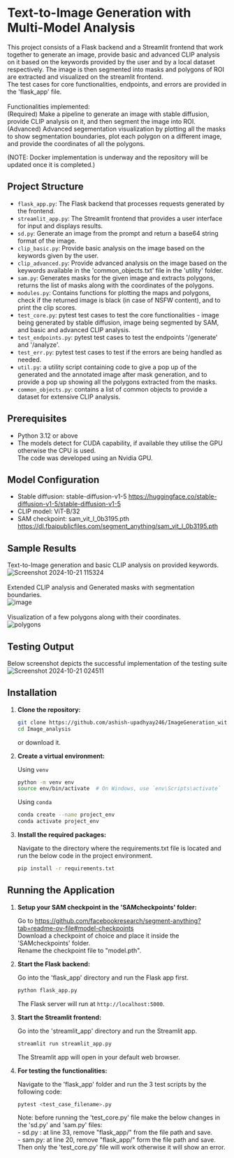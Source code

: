 # Text-to-Image Generation with Multi-Model Analysis

This project consists of a Flask backend and a Streamlit frontend that work together to generate an image, provide basic and advanced CLIP analysis on it based on the keywords provided by the user and by a local dataset respectively. The image is then segmented into masks and polygons of ROI are extracted and visualized on the streamlit frontend.<br/>
The test cases for core functionalities, endpoints, and errors are provided in the 'flask_app' file.<br/> <br/>
Functionalities implemented: <br/>
(Required) Make a pipeline to generate an image with stable diffusion, provide CLIP analysis on it, and then segment the image into ROI.<br/>
(Advanced) Advanced segementation visualization by plotting all the masks to show segmentation boundaries, plot each polygon on a different image, and provide the coordinates of all the polygons.<br/>

(NOTE: Docker implementation is underway and the repository will be updated once it is completed.)


## Project Structure

- `flask_app.py`: The Flask backend that processes requests generated by the frontend.
- `streamlit_app.py`: The Streamlit frontend that provides a user interface for input and displays results.
- `sd.py`: Generate an image from the prompt and return a base64 string format of the image.
- `clip_basic.py`: Provide basic analysis on the image based on the keywords given by the user.
- `clip_advanced.py`: Provide advanced analysis on the image based on the keywords available in the 'common_objects.txt' file in the 'utility' folder.
- `sam.py`: Generates masks for the given image and extracts polygons, returns the list of masks along with the coordinates of the polygons.
- `modules.py`: Contains functions for plotting the maps and polygons, check if the returned image is black (in case of NSFW content), and to print the clip scores.
- `test_core.py`: pytest test cases to test the core functionalities - image being generated by stable diffusion, image being segmented by SAM, and basic and advanced CLIP analysis.
- `test_endpoints.py`: pytest test cases to test the endpoints '/generate' and '/analyze'.
- `test_err.py`: pytest test cases to test if the errors are being handled as needed.
- `util.py`: a utility script containing code to give a pop up of the generated and the annotated image after mask generation, and to provide a pop up showing all the polygons extracted from the masks.
- `common_objects.py`: contains a list of common objects to provide a dataset for extensive CLIP analysis.

## Prerequisites

- Python 3.12 or above
- The models detect for CUDA capability, if available they utilise the GPU otherwise the CPU is used. <br/>The code was developed using an Nvidia GPU.

## Model Configuration
- Stable diffusion: stable-diffusion-v1-5 https://huggingface.co/stable-diffusion-v1-5/stable-diffusion-v1-5
- CLIP model: ViT-B/32
- SAM checkpoint: sam_vit_l_0b3195.pth https://dl.fbaipublicfiles.com/segment_anything/sam_vit_l_0b3195.pth

## Sample Results
Text-to-Image generation and basic CLIP analysis on provided keywords.<br/>
![Screenshot 2024-10-21 115324](https://github.com/user-attachments/assets/473c8583-0242-4ba1-8f26-546f3bad4224)<br/><br/>
Extended CLIP analysis and Generated masks with segmentation boundaries.<br/>
![image](https://github.com/user-attachments/assets/0cf2734a-5954-4d75-a00a-1c7953ae0b2a)<br/><br/>
Visualization of a few polygons along with their coordinates.<br/>
![polygons](https://github.com/user-attachments/assets/c457c1a9-b388-4865-ad8c-385e5d18b7ec)

## Testing Output
Below screenshot depicts the successful implementation of the testing suite<br/>
![Screenshot 2024-10-21 024511](https://github.com/user-attachments/assets/3efa38d9-eaa6-4ec6-bba8-2acb6e61904f)

## Installation

1. **Clone the repository:**

    ```bash
    git clone https://github.com/ashish-upadhyay246/ImageGeneration_withAnalysis.git
    cd Image_analysis
    ```
    or download it.

2. **Create a virtual environment:**

    Using `venv`

    ```bash
    python -m venv env
    source env/bin/activate  # On Windows, use `env\Scripts\activate`
    ```

    Using `conda`

    ```bash
    conda create --name project_env
    conda activate project_env
    ```

3. **Install the required packages:**

    Navigate to the directory where the requirements.txt file is located and run the below code in the project environment.
    ```bash
    pip install -r requirements.txt
    ```

## Running the Application

1. **Setup your SAM checkpoint in the 'SAMcheckpoints' folder:**

    Go to https://github.com/facebookresearch/segment-anything?tab=readme-ov-file#model-checkpoints <br/>
    Download a checkpoint of choice and place it inside the 'SAMcheckpoints' folder.<br/>
    Rename the checkpoint file to "model.pth".


2. **Start the Flask backend:**

    Go into the 'flask_app' directory and run the Flask app first.

    ```bash
    python flask_app.py
    ```

    The Flask server will run at `http://localhost:5000`.

3. **Start the Streamlit frontend:**

    Go into the 'streamlit_app' directory and run the Streamlit app.

    ```bash
    streamlit run streamlit_app.py
    ```

    The Streamlit app will open in your default web browser.

4. **For testing the functionalities:**

    Navigate to the 'flask_app' folder and run the 3 test scripts by the following code:

    ```bash
    pytest <test_case_filename>.py
    ```
    Note: before running the 'test_core.py' file make the below changes in the 'sd.py' and 'sam.py' files:<br/>
        - sd.py : at line 33, remove "flask_app/" from the file path and save.<br/>
        - sam.py: at line 20, remove "flask_app/" form the file path and save.<br/>
        Then only the 'test_core.py' file will work otherwise it will show an error.
